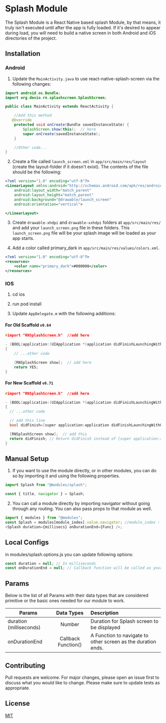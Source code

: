 # Splash Module

The Splash Module is a React Native based splash Module, by that means, it truly isn't executed until after the app
is fully loaded. If it's desired to appear during load, you will need to build a native screen in both Android and iOS directories of the project.

## Installation

### Android

1. Update the `MainActivity.java` to use react-native-splash-screen via the following changes:

```java
import android.os.Bundle;
import org.devio.rn.splashscreen.SplashScreen;

public class MainActivity extends ReactActivity {

    //Add this method
   @Override
    protected void onCreate(Bundle savedInstanceState) {
        SplashScreen.show(this);  // here
        super.onCreate(savedInstanceState);
    }

    //Other code...
}
```

2. Create a file called `launch_screen.xml` in `app/src/main/res/layout` (create the layout-folder if it doesn't exist). The contents of the file should be the following:

```xml
<?xml version="1.0" encoding="utf-8"?>
<LinearLayout xmlns:android="http://schemas.android.com/apk/res/android"
    android:layout_width="match_parent"
    android:layout_height="match_parent"
    android:background="@drawable/launch_screen"
    android:orientation="vertical">

</LinearLayout>
```

3. Create `drawable-xhdpi` and `drawable-xxhdpi` folders at `app/src/main/res/` and add your `launch_screen.png` file in these folders. This `launch_screen.png` file will be your splash image will be loaded as your app starts.

4. Add a color called primary_dark in `app/src/main/res/values/colors.xml`.

```xml
<?xml version="1.0" encoding="utf-8"?>
<resources>
    <color name="primary_dark">#000000</color>
</resources>
```

### IOS

1. cd ios

2. run pod install

3. Update `AppDelegate.m` with the following additions:

#### For Old Scaffold `v0.64`

```c
#import "RNSplashScreen.h"  //add here

- (BOOL)application:(UIApplication *)application didFinishLaunchingWithOptions:(NSDictionary *)launchOptions
{
    // ...other code

    [RNSplashScreen show];  // add here
    return YES;
}
```

#### For New Scaffold `v0.71`

```c
#import "RNSplashScreen.h"  //add here

- (BOOL)application:(UIApplication *)application didFinishLaunchingWithOptions:(NSDictionary *)launchOptions
{
  // ...other code

  // add this line
  bool didFinish=[super application:application didFinishLaunchingWithOptions:launchOptions];

  [RNSplashScreen show];  // add this
  return didFinish; // Return didFinish instead of [super application:application didFinishLaunchingWithOptions:launchOptions];
}
```

## Manual Setup

1. If you want to use the module directly, or in other modules, you can do so by importing it and using the following properties.

```javascript
import Splash from "@modules/splash";

const { title, navigator } = Splash;
```

2. You can call a module directly by importing navigator without going through any routing. You can also pass props to that module as well.

```javascript
import { modules } from "@modules";
const Splash = modules[module_index].value.navigator; //module_index : position of the module in modules folder
<Splash duration={millisecs} onDurationEnd={Func} />;
```

## Local Configs

in modules/splash.options.js you can update following options:

```javascript
const duration = null; // In milliseconds
const onDurationEnd = null; // Callback function will be called as your duration ends and splash screen disappears.
```

## Params

Below is the list of all Params with their data types that are considered primitive or the basic ones needed for our module to work.

| Params                  |     Data Types      | Description                                                  |
| ----------------------- | :-----------------: | :----------------------------------------------------------- |
| duration (milliseconds) |       Number        | Duration for Splash screen to be displayed                   |
| onDurationEnd           | Callback Function() | A Function to navigate to other screen as the duration ends. |

## Contributing

Pull requests are welcome. For major changes, please open an issue first to discuss what you would like to change.
Please make sure to update tests as appropriate.

## License

[MIT](https://choosealicense.com/licenses/mit/)
